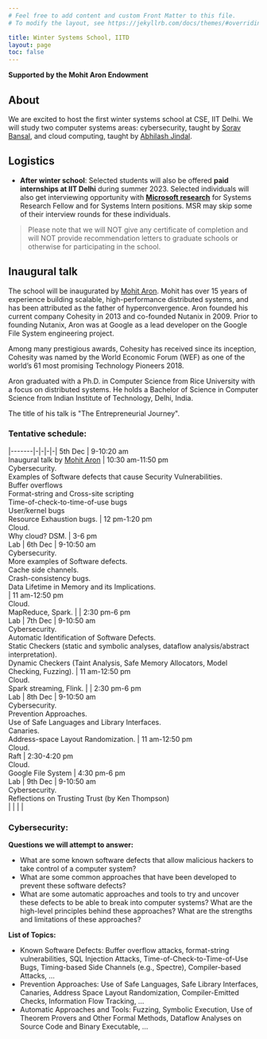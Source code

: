 ```yaml
---
# Feel free to add content and custom Front Matter to this file.
# To modify the layout, see https://jekyllrb.com/docs/themes/#overriding-theme-defaults

title: Winter Systems School, IITD
layout: page
toc: false
---
```


**Supported by the Mohit Aron Endowment**

## About
We are excited to host the first winter systems school at CSE, IIT Delhi. We
will study two computer systems areas: cybersecurity, taught by [Sorav
Bansal](https://sorav.compiler.ai), and cloud computing, taught by [Abhilash
Jindal](https://abhilash-jindal.com). 

## Logistics
* **After winter school**: Selected students will also be offered
**paid internships at IIT Delhi** during summer 2023. Selected individuals will
also get interviewing opportunity with **[Microsoft
research](https://www.microsoft.com/en-us/research/lab/microsoft-research-india/)**
for Systems Research Fellow and for Systems Intern positions. MSR may skip some
of their interview rounds for these individuals.

> Please note that we will NOT give any certificate of completion and will
NOT provide recommendation letters to graduate schools or otherwise for
participating in the school.

## Inaugural talk
The school will be inaugurated by [Mohit
Aron](https://en.wikipedia.org/wiki/Mohit_Aron). Mohit has over 15 years of
experience building scalable, high-performance distributed systems, and has
been attributed as the father of hyperconvergence. Aron founded his current
company  Cohesity in 2013 and co-founded Nutanix in 2009. Prior to founding
Nutanix, Aron was at Google as a lead developer on the Google File System
engineering project. 

Among many prestigious awards, Cohesity has received since its inception,
Cohesity was named by the World Economic Forum (WEF) as one of the world’s 61
most promising Technology Pioneers 2018.

Aron graduated with a Ph.D. in Computer Science from Rice University with a
focus on distributed systems. He holds a Bachelor of Science in Computer
Science from Indian Institute of Technology, Delhi, India.

The title of his talk is "The Entrepreneurial Journey".

### Tentative schedule:

|-------|-|-|-|-|
5th Dec | 9-10:20 am <br/> Inaugural talk by [Mohit Aron](https://en.wikipedia.org/wiki/Mohit_Aron) |  10:30 am-11:50 pm <br/> Cybersecurity. <br/> Examples of Software defects that cause Security Vulnerabilities. <br/> Buffer overflows <br/> Format-string and Cross-site scripting <br/> Time-of-check-to-time-of-use bugs <br/> User/kernel bugs <br/> Resource Exhaustion bugs. | 12 pm-1:20 pm <br/> Cloud. <br/> Why cloud? DSM. | 3-6 pm <br/> Lab |
6th Dec | 9-10:50 am <br/> Cybersecurity. <br/> More examples of Software defects. <br/> Cache side channels. <br/> Crash-consistency bugs. <br/> Data Lifetime in Memory and its Implications. <br/> |  11 am-12:50 pm <br/> Cloud. <br/> MapReduce, Spark. | | 2:30 pm-6 pm <br/> Lab |
7th Dec | 9-10:50 am <br/> Cybersecurity. <br/> Automatic Identification of Software Defects. <br/> Static Checkers (static and symbolic analyses, dataflow analysis/abstract interpretation). <br/> Dynamic Checkers (Taint Analysis, Safe Memory Allocators, Model Checking, Fuzzing). |  11 am-12:50 pm <br/> Cloud. <br/> Spark streaming, Flink. | | 2:30 pm-6 pm <br/> Lab |
8th Dec | 9-10:50 am <br/> Cybersecurity. <br> Prevention Approaches. <br/>	Use of Safe Languages and Library Interfaces. <br/> Canaries. <br/> Address-space Layout Randomization. |  11 am-12:50 pm <br/> Cloud. <br/> Raft | 2:30-4:20 pm <br/> Cloud. <br/> Google File System | 4:30 pm-6 pm <br/> Lab |
9th Dec | 9-10:50 am <br/> Cybersecurity. <br/>Reflections on Trusting Trust (by Ken Thompson) <br/> |  | | |

### Cybersecurity:

**Questions we will attempt to answer:**
* What are some known software defects that allow malicious hackers to take
control of a computer system?
* What are some common approaches that have been developed to prevent these
software defects?
* What are some automatic approaches and tools to try and uncover these defects
to be able to break into computer systems?  What are the high-level principles
behind these approaches?  What are the strengths and limitations of these
approaches?

**List of Topics:**

* Known Software Defects:  Buffer overflow attacks, format-string
	vulnerabilities, SQL Injection Attacks, Time-of-Check-to-Time-of-Use Bugs,
	Timing-based Side Channels (e.g., Spectre), Compiler-based Attacks, …
* Prevention Approaches: Use of Safe Languages, Safe Library Interfaces,
	Canaries, Address Space Layout Randomization, Compiler-Emitted Checks,
	Information Flow Tracking, …
* Automatic Approaches and Tools: Fuzzing, Symbolic Execution, Use of Theorem
	Provers and Other Formal Methods, Dataflow Analyses on Source Code and Binary
	Executable, …
